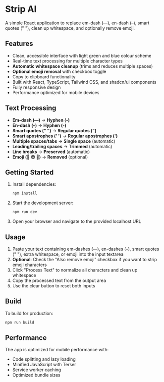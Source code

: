 # Strip AI

A simple React application to replace em-dash (—), en-dash (–), smart quotes (" "), clean up whitespace, and optionally remove emoji.

## Features

- Clean, accessible interface with light green and blue colour scheme
- Real-time text processing for multiple character types
- **Automatic whitespace cleanup** (trims and reduces multiple spaces)
- **Optional emoji removal** with checkbox toggle
- Copy to clipboard functionality
- Built with React, TypeScript, Tailwind CSS, and shadcn/ui components
- Fully responsive design
- Performance optimized for mobile devices

## Text Processing

- **Em-dash (—)** → **Hyphen (-)**
- **En-dash (–)** → **Hyphen (-)**
- **Smart quotes (" ")** → **Regular quotes (")**
- **Smart apostrophes (' ')** → **Regular apostrophes (')**
- **Multiple spaces/tabs** → **Single space** (automatic)
- **Leading/trailing spaces** → **Trimmed** (automatic)
- **Line breaks** → **Preserved** (automatic)
- **Emoji (🎉 😊 🚀)** → **Removed** (optional)

## Getting Started

1. Install dependencies:
   ```bash
   npm install
   ```

2. Start the development server:
   ```bash
   npm run dev
   ```

3. Open your browser and navigate to the provided localhost URL

## Usage

1. Paste your text containing em-dashes (—), en-dashes (–), smart quotes (" "), extra whitespace, or emoji into the input textarea
2. **Optional**: Check the "Also remove emoji" checkbox if you want to strip emoji characters
3. Click "Process Text" to normalize all characters and clean up whitespace
4. Copy the processed text from the output area
5. Use the clear button to reset both inputs

## Build

To build for production:
```bash
npm run build
```

## Performance

The app is optimized for mobile performance with:
- Code splitting and lazy loading
- Minified JavaScript with Terser
- Service worker caching
- Optimized bundle sizes
